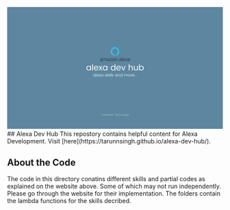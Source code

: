 <img src="./Alexa dev Hub.png" height = "70%" width = "100%"/>
## Alexa Dev Hub
This repostory contains helpful content for Alexa Development.
Visit [here](https://tarunnsingh.github.io/alexa-dev-hub/).

## About the Code
The code in this directory conatins different skills and partial codes as explained on the website above. Some of which may not run independently. Please go through the website for their implementation. The folders contain the lambda functions for the skills decribed.
